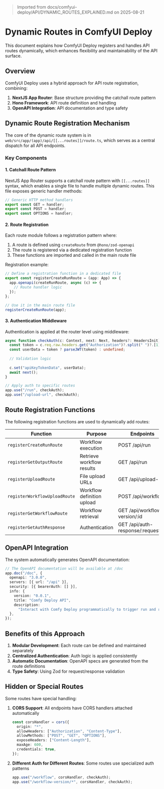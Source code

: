 > Imported from docs/comfyui-deploy/API/DYNAMIC_ROUTES_EXPLAINED.md on 2025-08-21

# Dynamic Routes in ComfyUI Deploy

This document explains how ComfyUI Deploy registers and handles API routes dynamically, which enhances flexibility and maintainability of the API surface.

## Overview

ComfyUI Deploy uses a hybrid approach for API route registration, combining:

1. **NextJS App Router**: Base structure providing the catchall route pattern
2. **Hono Framework**: API route definition and handling
3. **OpenAPI Integration**: API documentation and type safety

## Dynamic Route Registration Mechanism

The core of the dynamic route system is in `web/src/app/(app)/api/[[...routes]]/route.ts`, which serves as a central dispatch for all API endpoints.

### Key Components

#### 1. Catchall Route Pattern

NextJS App Router supports a catchall route pattern with `[[...routes]]` syntax, which enables a single file to handle multiple dynamic routes. This file exposes generic handler methods:

```typescript
// Generic HTTP method handlers
export const GET = handler;
export const POST = handler;
export const OPTIONS = handler;
```

#### 2. Route Registration

Each route module follows a registration pattern where:

1. A route is defined using `createRoute` from `@hono/zod-openapi`
2. The route is registered via a dedicated registration function
3. These functions are imported and called in the main route file

Registration example:

```typescript
// Define a registration function in a dedicated file
export const registerCreateRunRoute = (app: App) => {
  app.openapi(createRunRoute, async (c) => {
    // Route handler logic
  });
};

// Use it in the main route file
registerCreateRunRoute(app);
```

#### 3. Authentication Middleware

Authentication is applied at the router level using middleware:

```typescript
async function checkAuth(c: Context, next: Next, headers?: HeadersInit) {
  const token = c.req.raw.headers.get("Authorization")?.split(" ")?.[1];
  const userData = token ? parseJWT(token) : undefined;
  
  // Validation logic
  
  c.set("apiKeyTokenData", userData);
  await next();
}

// Apply auth to specific routes
app.use("/run", checkAuth);
app.use("/upload-url", checkAuth);
```

## Route Registration Functions

The following registration functions are used to dynamically add routes:

| Function | Purpose | Endpoints |
|---------|----------|----------|
| `registerCreateRunRoute` | Workflow execution | POST /api/run |
| `registerGetOutputRoute` | Retrieve workflow results | GET /api/run |
| `registerUploadRoute` | File upload URLs | GET /api/upload-url |
| `registerWorkflowUploadRoute` | Workflow definition upload | POST /api/workflow |
| `registerGetWorkflowRoute` | Workflow retrieval | GET /api/workflow-version/:id |
| `registerGetAuthResponse` | Authentication | GET /api/auth-response/:request_id |

## OpenAPI Integration

The system automatically generates OpenAPI documentation:

```typescript
// The OpenAPI documentation will be available at /doc
app.doc("/doc", {
  openapi: "3.0.0",
  servers: [{ url: "/api" }],
  security: [{ bearerAuth: [] }],
  info: {
    version: "0.0.1",
    title: "Comfy Deploy API",
    description:
      "Interact with Comfy Deploy programmatically to trigger run and retrieve output",
  },
});
```

## Benefits of this Approach

1. **Modular Development**: Each route can be defined and maintained separately
2. **Centralized Authentication**: Auth logic is applied consistently
3. **Automatic Documentation**: OpenAPI specs are generated from the route definitions
4. **Type Safety**: Using Zod for request/response validation

## Hidden or Special Routes

Some routes have special handling:

1. **CORS Support**: All endpoints have CORS handlers attached automatically
   ```typescript
   const corsHandler = cors({
     origin: "*",
     allowHeaders: ["Authorization", "Content-Type"],
     allowMethods: ["POST", "GET", "OPTIONS"],
     exposeHeaders: ["Content-Length"],
     maxAge: 600,
     credentials: true,
   });
   ```

2. **Different Auth for Different Routes**: Some routes use specialized auth patterns
   ```typescript
   app.use("/workflow", corsHandler, checkAuth);
   app.use("/workflow-version/*", corsHandler, checkAuth);
   ``` 